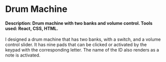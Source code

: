 # Drum Machine

#### Description: Drum machine with two banks and volume control. Tools used: React, CSS, HTML.

I designed a drum machine that has two banks, with a switch, and a volume control slider. It has nine pads that can be clicked or activated by the keypad with the corresponding letter. The name of the ID also renders as a note is activated.
